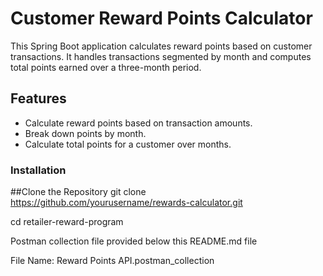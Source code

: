 # Customer Reward Points Calculator

This Spring Boot application calculates reward points based on customer transactions. It handles transactions segmented by month and computes total points earned over a three-month period.

## Features

- Calculate reward points based on transaction amounts.
- Break down points by month.
- Calculate total points for a customer over months.


### Installation

##Clone the Repository
   git clone https://github.com/yourusername/rewards-calculator.git

   cd retailer-reward-program

Postman collection file provided below this README.md file

File Name: Reward Points API.postman_collection
